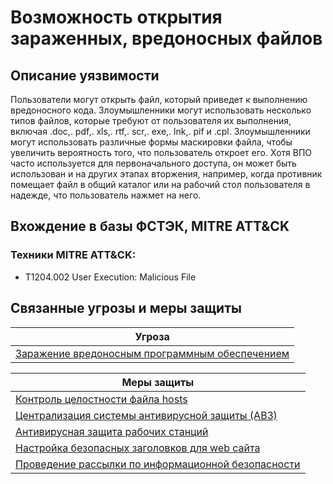 # Возможность открытия зараженных, вредоносных файлов

## Описание уязвимости
Пользователи могут открыть файл, который приведет к выполнению вредоносного кода. Злоумышленники могут использовать несколько типов файлов, которые требуют от пользователя их выполнения, включая .doc,. pdf,. xls,. rtf,. scr,. exe,. lnk,. pif и .cpl.
Злоумышленники  могут использовать различные формы маскировки файла, чтобы увеличить вероятность того, что пользователь откроет его.
Хотя ВПО часто используется для первоначального доступа, он может быть использован и на других этапах вторжения, например, когда противник помещает файл в общий каталог или на рабочий стол пользователя в надежде, что пользователь нажмет на него.
## Вхождение в базы ФСТЭК, MITRE ATT&CK
### Техники MITRE ATT&CK:
+ T1204.002 User Execution: Malicious File

## Связанные угрозы и меры защиты
|Угроза|
|-|
|[Заражение вредоносным программным обеспечением](/vkr/threats/page20)|

|Меры защиты|
|--------|
|[Контроль целостности файла hosts](/vkr/measures/page4)|
|[Централизация системы антивирусной защиты (АВЗ)](/vkr/measures/page6)|
|[Антивирусная защита рабочих станций](/vkr/measures/page16)|
|[Настройка безопасных заголовков для web сайта](/vkr/measures/page34)|
|[Проведение рассылки по информационной безопасности](/vkr/measures/page35)|
